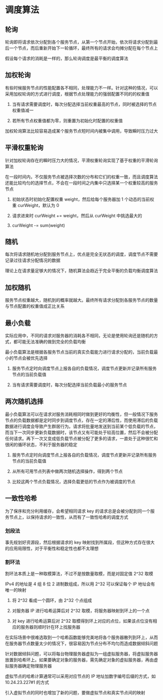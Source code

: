 # 调度算法

## 轮询

轮询即将请求依次分配到各个服务节点，从第一个节点开始，依次将请求分配到最后一个节点，而后重新开始下一轮循环，最终所有的请求会均摊分配在每个节点上

假设每个请求的消耗是一样的，那么轮询调度是最平衡的调度算法

## 加权轮询

有些时候服务节点的性能配置各不相同，处理能力不一样。针对这种的情况，可以采用加权轮询的方式进行调度，根据节点处理能力的强弱配置不同的的权重值

1. 当有请求需要调度时，每次分配选择当前权重最高的节点，同时被选择的节点权重值减一

2. 若所有节点权重值都为零，则重置为初始化时配置的权重值

加权轮询算法比较容易造成某个服务节点短时间内被集中调用，导致瞬时压力过大

## 平滑权重轮询

针对加权轮询存在的瞬时压力大的情况，平滑权重轮询实现了基于权重的平滑轮询算法

在一段时间内，不仅服务节点被选择次数的分布和它们的权重一致，而且调度算法还能比较均匀的选择节点，不会在一段时间之内集中只选择某一个权重较高的服务节点

1. 初始状态时初始化配置权重 weight，然后给每个服务器加 1 个动态的当前权重 curWeight，默认为 0

2. 请求进来时 curWeight += weight，然后从 curWeight 中挑选最大的

3. curWeight -= sum(weight)

## 随机

每次将请求随机地分配到服务节点上，优点是完全无状态的调度，调度节点不需要记录过往请求分配情况的数据

理论上在请求量足够大的情况下，随机算法会趋近于完全平衡的负载均衡调度算法

## 加权随机

服务节点权重越大，随机到的概率就越大。最终所有请求分配到各服务节点的数量与节点配置的权重值成正比关系

## 最小负载

实际应用中，不同的请求对服务器的消耗各不相同，无论是使用轮询还是随机的方式，都可能无法准确的做到完全的负载均衡

最小负载算法是根据各服务节点当前的真实负载能力进行请求分配的，当前负载最小的节点会被优先选择

1. 服务节点定时向调度节点上报各自的负载情况，调度节点更新并记录所有服务节点的当前负载值

2. 当有请求需要调度时，每次分配选择当前负载最小的服务节点

## 两次随机选择

最小负载算法可以在请求对服务消耗相同时做到更好的均衡性，但一般情况下服务节点的负载数据都是定时同步到调度节点，存在一定的滞后性，而使用滞后的负载数据进行调度会导致产生群居行为。请求将批量地发送到当前某个低负载的节点，而当下一次同步更新负载数据时，该节点又有可能处于较高位置，然后不会被分配任何请求。再下一次又变成低负载节点被分配了更多的请求，一直处于这种很忙和很闲的循环状态，不利于服务器的稳定

1. 服务节点定时向调度节点上报各自的负载情况，调度节点更新并记录所有服务节点的当前负载值

2. 从所有可用节点列表中做两次随机选择操作，得到两个节点

3. 比较这两个节点负载情况，选择负载更低的节点作为被调度的节点

## 一致性哈希

为了保序和充分利用缓存，会希望相同请求 key 的请求总是会被分配到同一个服务节点上，以保持请求的一致性，从而有了一致性哈希的调度方式

### 划段法

事先规划好资源段，然后根据请求的 key 映射找到所属段，但这种方式存在很大的应用局限性，对于平衡性和稳定性也都不太理想

### 割环法

割环法本质上是一种取模算法，不过不是按数量取模，而是对固定值 2^32 取模

IPv4 的地址是 4 组 8 位 2 进制数组成，所以用 2^32 可以保证每个 IP 地址会有唯一的映射

1. 将 2^32 看成一个圆环，由 2^32 个点组成

2. 对服务器 IP 进行哈希运算后对 2^32 取模，将服务器映射到环上的一个点

3. 对 key 进行哈希运算后对 2^32 取模得到环上对应的点位，如果该点位没有相应的服务器则顺时针在环上找服务器

在实际场景中很难选取到一个哈希函数能够完美地将各个服务器散列到环上，从而在服务器节点数量太少的情况下，很容易因为节点分布不均匀而造成数据倾斜问题

针对数据倾斜问题，可以将每台物理服务器虚拟为一组虚拟服务器，将虚拟服务器放置到哈希环上。如果要确定对象的服务器，需先确定对象的虚拟服务器，再由虚拟服务器确定物理服务器

虚拟节点的哈希计算通常可以采用对应节点的 IP 地址加数字编号后缀的方式，如 10.24.23.227#1 的方式

引入虚拟节点的同时也增加了新的问题，要做虚拟节点和真实节点间的映射
